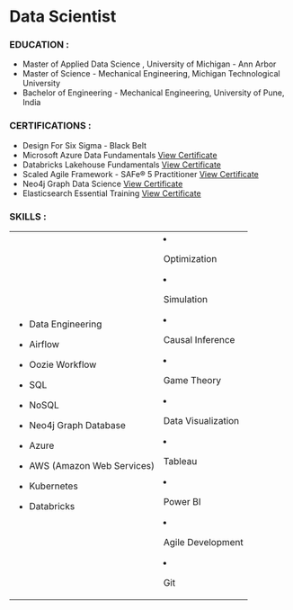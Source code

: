 # Data Scientist

### EDUCATION :
- Master of Applied Data Science , University of Michigan - Ann Arbor 
- Master of Science - Mechanical Engineering, Michigan Technological University
- Bachelor of Engineering - Mechanical Engineering, University of Pune, India


### CERTIFICATIONS :
- Design For Six Sigma - Black Belt  
- Microsoft Azure Data Fundamentals [View Certificate](https://learn.microsoft.com/api/credentials/share/en-us/elkoustubo/510678A5F57B4386?sharingId=8B8A90CBE421E1B3)
- Databricks Lakehouse Fundamentals  [View Certificate](https://credentials.databricks.com/10093065-95db-44c0-9ee0-20fcd6f712f6)
- Scaled Agile Framework - SAFe® 5 Practitioner [View Certificate](https://www.credly.com/badges/80d7ca7d-dd31-43e6-80fb-e6c0c271bed6?source=linked_in_profile)
- Neo4j Graph Data Science [View Certificate](https://graphacademy.neo4j.com/c/5bcc0883-1a2d-495a-95e8-aff3d8ff6d25/)
- Elasticsearch Essential Training [View Certificate](https://www.linkedin.com/learning/certificates/3cb937af12adc6a70d08a77ce62e7c983307af19188b150be4b3428b967e6080?accountId=0&u=0&success=true&authUUID=YrrgwY3zSxy3w8RvfBEAUQ%3D%3D)

### SKILLS :

<table border="0">
  <tr>
    <td>

- Data Engineering
- Airflow
- Oozie Workflow
- SQL
- NoSQL
- Neo4j Graph Database
- Azure
- AWS (Amazon Web Services)
- Kubernetes
- Databricks
  
    </td>
    <td>

- Optimization
- Simulation
- Causal Inference
- Game Theory
- Data Visualization
- Tableau
- Power BI
- Agile Development
- Git

    </td>
  </tr>
</table>
